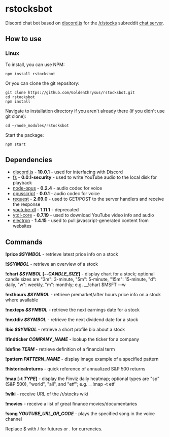# rstocksbot
Discord chat bot based on [discord.js](https://github.com/hydrabolt/discord.js) for the [/r/stocks](https://www.reddit.com/r/stocks/) subreddit [chat server](http://www.r-stocks.com/chat/).

## How to use

### Linux
To install, you can use NPM:

`npm install rstocksbot`

Or you can clone the git repository:

```
git clone https://github.com/GoldenChrysus/rstocksbot.git
cd rstocksbot
npm install
```

Navigate to installation directory if you aren't already there (if you didn't use git clone):

`cd ~/node_modules/rstocksbot`

Start the package:

`npm start`

## Dependencies 
* [discord.js](https://www.npmjs.com/package/discord.js) - **10.0.1** - used for interfacing with Discord
* [fs](https://www.npmjs.com/package/fs) - **0.0.1-security** - used to write YouTube audio to the local disk for playback
* [node-opus](https://www.npmjs.com/package/node-opus) - **0.2.4** - audio codec for voice
* [opusscript](https://www.npmjs.com/package/opusscript) - **0.0.1** - audio codec for voice
* [request](https://www.npmjs.com/package/request) - **2.69.0** - used to GET/POST to the server handlers and receive the response
* [youtube-dl](https://www.npmjs.com/package/youtube-dl) - **1.11.1** - deprecated
* [ytdl-core](https://www.npmjs.com/package/ytdl-core) - **0.7.19** - used to download YouTube video info and audio
* [electron](https://www.npmjs.com/package/electron) - **1.4.15** - used to pull javascript-generated content from websites

## Commands
**!price *$SYMBOL*** - retrieve latest price info on a stock

__!_$SYMBOL___ - retrieve an overview of a stock

__!chart _$SYMBOL_ [--_CANDLE_SIZE_]__ - display chart for a stock; optional candle sizes are "3m": 3-minute, "5m": 5-minute, "15m": 15-minute, "d": daily, "w": weekly, "m": monthly; e.g. __!chart $MSFT --w

__!exthours _$SYMBOL___ - retrieve premarket/after hours price info on a stock where available

__!nexteps _$SYMBOL___ - retrieve the next earnings date for a stock

__!nextdiv _$SYMBOL___ - retrieve the next dividend date for a stock

__!bio _$SYMBOL___ - retrieve a short profile bio about a stock

__!findticker _COMPANY_NAME___ - lookup the ticker for a company

__!define _TERM___ - retrieve definition of a financial term

__!pattern _PATTERN_NAME___ - display image example of a specified pattern

__!historicalreturns__ - quick reference of annualized S&P 500 returns

__!map [-t _TYPE_]__ - display the Finviz daily heatmap; optional types are "sp" (S&P 500), "world", "all", and "etf"; e.g. __!map -t etf

__!wiki__ - receive URL of the /r/stocks wiki

__!movies__ - receive a list of great finance movies/documentaries

__!song _YOUTUBE_URL_OR_CODE___ - plays the specified song in the voice channel

Replace $ with / for futures or . for currencies.